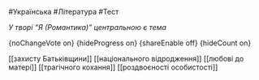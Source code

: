 #Українська #Література #Тест

*У творі “Я (Романтика)” центральною є тема*

{noChangeVote on}
{hideProgress on}
{shareEnable off}
{hideCount on}

[[захисту Батьківщини]]
[[національного відродження]]
[[любові до матері]]
[[трагічного кохання]]
[[роздвоєності особистості]]

